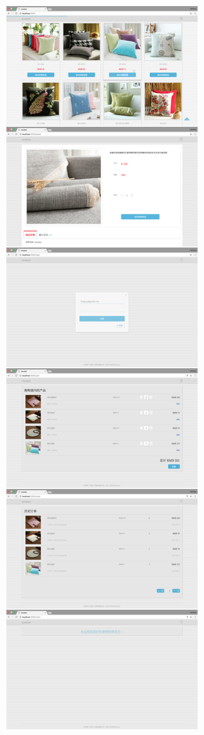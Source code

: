 ![](./img-markdown/0.png)
![](./img-markdown/1.png)
![](./img-markdown/2.png)
![](./img-markdown/3.png)
![](./img-markdown/4.png)
![](./img-markdown/5.png)